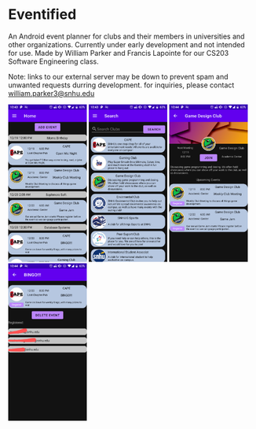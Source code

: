 # Eventified
An Android event planner for clubs and their members in universities and other organizations. Currently under early development and not intended for use. Made by William Parker and Francis Lapointe for our CS203 Software Engineering class.

Note: links to our external server may be down to prevent spam and unwanted requests durring development. for inquiries, please contact william.parker3@snhu.edu


[<img src="Screenshots/homescreen.png" width=160>](Screenshots/homescreen.png)
[<img src="Screenshots/search.png" width=160>](Screenshots/search.png)
[<img src="Screenshots/clubscreen.png" width=160>](Screenshots/clubscreen.png)
[<img src="Screenshots/eventscreen.png" width=160>](Screenshots/eventscreen.png)
